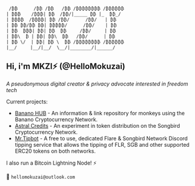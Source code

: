 ```
 /₿₿      /₿₿ /₿₿   /₿₿ /₿₿₿₿₿₿₿₿ /₿₿₿₿₿₿
| ₿₿₿    /₿₿₿| ₿₿  /₿₿/|_____ ₿₿ |_  ₿₿_/
| ₿₿₿₿  /₿₿₿₿| ₿₿ /₿₿/      /₿₿/   | ₿₿  
| ₿₿ ₿₿/₿₿ ₿₿| ₿₿₿₿₿/      /₿₿/    | ₿₿  
| ₿₿  ₿₿₿| ₿₿| ₿₿  ₿₿     /₿₿/     | ₿₿  
| ₿₿\  ₿ | ₿₿| ₿₿\  ₿₿   /₿₿/      | ₿₿  
| ₿₿ \/  | ₿₿| ₿₿ \  ₿₿ /₿₿₿₿₿₿₿₿ /₿₿₿₿₿₿
|__/     |__/|__/  \__/|________/|______/
```

## Hi, i'm MKZI⚡️ (@HelloMokuzai)
*A pseudonymous digital creator & privacy advocate interested in freedom tech*

Current projects:
- [Banano HUB](https://hub.banano.network/) - An information & link repository for monkeys using the Banano Cryptocurrency Network.
- [Astral Credits](https://astralcredits.xyz/) - An experiment in token distribution on the Songbird Cryptocurrency Network.
- [Mr.Tipbot](https://www.astralcredits.xyz/tipbot) - A free to use, dedicated Flare & Songbird Network Discord tipping service that allows the tipping of FLR, SGB and other supported ERC20 tokens on both networks.

I also run a Bitcoin Lightning Node! ⚡️

💌 `hellomokuzai@outlook.com`

<!---
HelloMokuzai/HelloMokuzai is a ✨ special ✨ repository because its `README.md` (this file) appears on your GitHub profile.
You can click the Preview link to take a look at your changes.
--->
